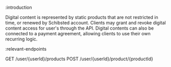 :introduction

Digital content is represented by static products that are not restricted in
time, or renewed by Schibsted account. Clients may grant and revoke digital content access
for user's through the API. Digital contents can also be connected to a payment
agreement, allowing clients to use their own recurring logic.

:relevant-endpoints

GET /user/{userId}/products
POST /user/{userId}/product/{productId}
